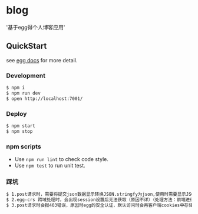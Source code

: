 # blog

'基于egg得个人博客应用'

## QuickStart

<!-- add docs here for user -->

see [egg docs][egg] for more detail.

### Development

```bash
$ npm i
$ npm run dev
$ open http://localhost:7001/
```

### Deploy

```bash
$ npm start
$ npm stop
```

### npm scripts

- Use `npm run lint` to check code style.
- Use `npm test` to run unit test.

### 踩坑
```bash
$ 1.post请求时，需要将提交json数据显示转换JSON.stringfy为json,使用时需要显示JSON.parse(原因暂不详)
$ 2.egg-crs 跨域处理时，会出现session设置后无法获取（原因不详）（处理方法：前端进行代理）
$ 3.post请求时会报403错误，原因时egg的安全认证，默认访问时会再客户端cookies中存储一个key值为csrfToken的密钥，需要再请求头或者query或者body返回过去，默认的key值为x-csrf-token
```
[egg]: https://eggjs.org
